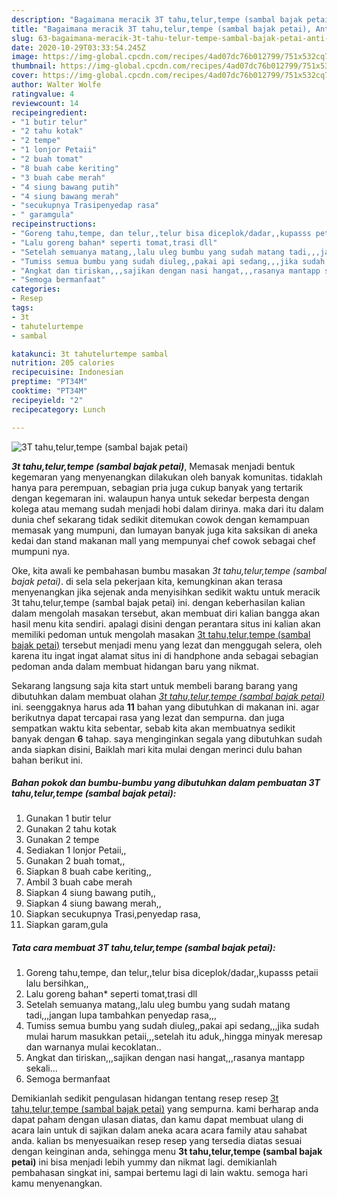 ```yaml
---
description: "Bagaimana meracik 3T tahu,telur,tempe (sambal bajak petai), Anti Gagal"
title: "Bagaimana meracik 3T tahu,telur,tempe (sambal bajak petai), Anti Gagal"
slug: 63-bagaimana-meracik-3t-tahu-telur-tempe-sambal-bajak-petai-anti-gagal
date: 2020-10-29T03:33:54.245Z
image: https://img-global.cpcdn.com/recipes/4ad07dc76b012799/751x532cq70/3t-tahutelurtempe-sambal-bajak-petai-foto-resep-utama.jpg
thumbnail: https://img-global.cpcdn.com/recipes/4ad07dc76b012799/751x532cq70/3t-tahutelurtempe-sambal-bajak-petai-foto-resep-utama.jpg
cover: https://img-global.cpcdn.com/recipes/4ad07dc76b012799/751x532cq70/3t-tahutelurtempe-sambal-bajak-petai-foto-resep-utama.jpg
author: Walter Wolfe
ratingvalue: 4
reviewcount: 14
recipeingredient:
- "1 butir telur"
- "2 tahu kotak"
- "2 tempe"
- "1 lonjor Petaii"
- "2 buah tomat"
- "8 buah cabe keriting"
- "3 buah cabe merah"
- "4 siung bawang putih"
- "4 siung bawang merah"
- "secukupnya Trasipenyedap rasa"
- " garamgula"
recipeinstructions:
- "Goreng tahu,tempe, dan telur,,telur bisa diceplok/dadar,,kupasss petaii lalu bersihkan,,"
- "Lalu goreng bahan* seperti tomat,trasi dll"
- "Setelah semuanya matang,,lalu uleg bumbu yang sudah matang tadi,,,jangan lupa tambahkan penyedap rasa,,,"
- "Tumiss semua bumbu yang sudah diuleg,,pakai api sedang,,,jika sudah mulai harum masukkan petaii,,,setelah itu aduk,,hingga minyak meresap dan warnanya mulai kecoklatan.."
- "Angkat dan tiriskan,,,sajikan dengan nasi hangat,,,rasanya mantapp sekali..."
- "Semoga bermanfaat"
categories:
- Resep
tags:
- 3t
- tahutelurtempe
- sambal

katakunci: 3t tahutelurtempe sambal 
nutrition: 205 calories
recipecuisine: Indonesian
preptime: "PT34M"
cooktime: "PT34M"
recipeyield: "2"
recipecategory: Lunch

---
```



![3T tahu,telur,tempe (sambal bajak petai)](https://img-global.cpcdn.com/recipes/4ad07dc76b012799/751x532cq70/3t-tahutelurtempe-sambal-bajak-petai-foto-resep-utama.jpg)

<b><i>3t tahu,telur,tempe (sambal bajak petai)</i></b>, Memasak menjadi bentuk kegemaran yang menyenangkan dilakukan oleh banyak komunitas. tidaklah hanya para perempuan, sebagian pria juga cukup banyak yang tertarik dengan kegemaran ini. walaupun hanya untuk sekedar berpesta dengan kolega atau memang sudah menjadi hobi dalam dirinya. maka dari itu dalam dunia chef sekarang tidak sedikit ditemukan cowok dengan kemampuan memasak yang mumpuni, dan lumayan banyak juga kita saksikan di aneka kedai dan stand makanan mall yang mempunyai chef cowok sebagai chef mumpuni nya.

Oke, kita awali ke pembahasan bumbu masakan <i>3t tahu,telur,tempe (sambal bajak petai)</i>. di sela sela pekerjaan kita, kemungkinan akan terasa menyenangkan jika sejenak anda menyisihkan sedikit waktu untuk meracik 3t tahu,telur,tempe (sambal bajak petai) ini. dengan keberhasilan kalian dalam mengolah masakan tersebut, akan membuat diri kalian bangga akan hasil menu kita sendiri. apalagi disini dengan perantara situs ini kalian akan memiliki pedoman untuk mengolah masakan <u>3t tahu,telur,tempe (sambal bajak petai)</u> tersebut menjadi menu yang lezat dan menggugah selera, oleh karena itu ingat ingat alamat situs ini di handphone anda sebagai sebagian pedoman anda dalam membuat hidangan baru yang nikmat.




Sekarang langsung saja kita start untuk membeli barang barang yang dibutuhkan dalam membuat olahan <u><i>3t tahu,telur,tempe (sambal bajak petai)</i></u> ini. seenggaknya harus ada <b>11</b> bahan yang dibutuhkan di makanan ini. agar berikutnya dapat tercapai rasa yang lezat dan sempurna. dan juga sempatkan waktu kita sebentar, sebab kita akan membuatnya sedikit banyak dengan <b>6</b> tahap. saya menginginkan segala yang dibutuhkan sudah anda siapkan disini, Baiklah mari kita mulai dengan merinci dulu bahan bahan berikut ini.

<!--inarticleads1-->

##### Bahan pokok dan bumbu-bumbu yang dibutuhkan dalam pembuatan 3T tahu,telur,tempe (sambal bajak petai):

1. Gunakan 1 butir telur
1. Gunakan 2 tahu kotak
1. Gunakan 2 tempe
1. Sediakan 1 lonjor Petaii,,
1. Gunakan 2 buah tomat,,
1. Siapkan 8 buah cabe keriting,,
1. Ambil 3 buah cabe merah
1. Siapkan 4 siung bawang putih,,
1. Siapkan 4 siung bawang merah,,
1. Siapkan secukupnya Trasi,penyedap rasa,
1. Siapkan  garam,gula




<!--inarticleads2-->

##### Tata cara membuat 3T tahu,telur,tempe (sambal bajak petai):

1. Goreng tahu,tempe, dan telur,,telur bisa diceplok/dadar,,kupasss petaii lalu bersihkan,,
1. Lalu goreng bahan* seperti tomat,trasi dll
1. Setelah semuanya matang,,lalu uleg bumbu yang sudah matang tadi,,,jangan lupa tambahkan penyedap rasa,,,
1. Tumiss semua bumbu yang sudah diuleg,,pakai api sedang,,,jika sudah mulai harum masukkan petaii,,,setelah itu aduk,,hingga minyak meresap dan warnanya mulai kecoklatan..
1. Angkat dan tiriskan,,,sajikan dengan nasi hangat,,,rasanya mantapp sekali...
1. Semoga bermanfaat




Demikianlah sedikit pengulasan hidangan tentang resep resep <u>3t tahu,telur,tempe (sambal bajak petai)</u> yang sempurna. kami berharap anda dapat paham dengan ulasan diatas, dan kamu dapat membuat ulang di acara lain untuk di sajikan dalam aneka acara acara family atau sahabat anda. kalian bs menyesuaikan resep resep yang tersedia diatas sesuai dengan keinginan anda, sehingga menu <b>3t tahu,telur,tempe (sambal bajak petai)</b> ini bisa menjadi lebih yummy dan nikmat lagi. demikianlah pembahasan singkat ini, sampai bertemu lagi di lain waktu. semoga hari kamu menyenangkan.
